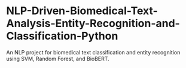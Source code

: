 # NLP-Driven-Biomedical-Text-Analysis-Entity-Recognition-and-Classification-Python
An NLP project for biomedical text classification and entity recognition using SVM, Random Forest, and BioBERT.
